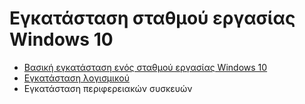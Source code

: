 # Εγκατάσταση σταθμού εργασίας Windows 10

- [Bασική εγκατάσταση ενός σταθμού εργασίας Windows 10](client-server/client-installation/index.md)
- [Εγκατάσταση λογισμικού](software/index.md)
- Εγκατάσταση περιφερειακών συσκευών
